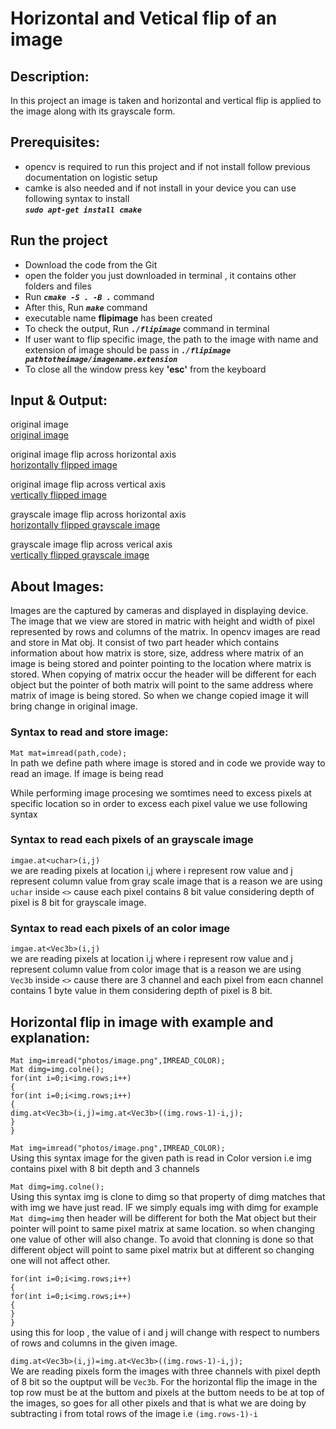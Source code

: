 # Horizontal and Vetical flip of an image

## Description:

In this project an image is taken and horizontal and vertical flip is applied to the image along with its grayscale form.

## Prerequisites:
- opencv is required to run this project and if not install follow previous documentation on logistic setup 
- camke is also needed and if not install in your device you can use following syntax to install <br/>
  ***`sudo apt-get install cmake`*** 

## Run the project
- Download the code from the Git
- open the folder you just downloaded in terminal , it contains other folders and files 
- Run ***`cmake -S . -B .`*** command
- After this, Run ***`make`*** command
- executable name **flipimage** has been created 
- To check the output, Run ***`./flipimage`*** command in terminal
- If user want to flip specific image, the path to the image with name and extension of image should be pass in ***`./flipimage pathtotheimage/imagename.extension`*** 
- To close all the window press key **'esc'** from the keyboard

## Input & Output: <br/>
original image <br/>
[original image](photos/image.png)

original image flip across horizontal axis <br/>
[horizontally flipped image](photos/color_horizontalflip.png)

original image flip across vertical axis <br/>
[vertically flipped image](photos/color_verticalflip.png)

grayscale image flip across horizontal axis  <br/>
[horizontally flipped grayscale image](photos/grayscale_horizontalflip.png)

grayscale image flip across verical axis <br/>
[vertically flipped grayscale image](photos/grayscale_verticalflip.png)


## About Images:
Images are the captured by cameras and displayed in displaying device. The image that we view are stored in matric with height and width of pixel represented by rows and columns of the matrix. In opencv images are read and store in Mat obj. It consist of two part header which contains information about how matrix is store, size, address where matrix of an image is being stored and pointer pointing to the location where matrix is stored. When copying of matrix occur the header will be different for each object but the pointer of both matrix will point to the same address where matrix of image is being stored. So when we change copied image it will bring change in original image. 
### Syntax to read and store image:
`Mat mat=imread(path,code);`<br/>
In path we define path where image is stored and in code we provide way to read an image. If image is being read 


While performing image procesing we somtimes need to excess pixels at specific location so in order to excess each pixel value we use following syntax
### Syntax to read each pixels of an grayscale image
`imgae.at<uchar>(i,j)`<br/>
we are reading pixels at location i,j where i represent row value and j represent column value from gray scale image that is a reason we are using `uchar` inside `<>` cause each pixel contains 8 bit value considering depth of pixel is 8 bit for grayscale image.

### Syntax to read each pixels of an color image
`imgae.at<Vec3b>(i,j)`<br/>
we are reading pixels at location i,j where i represent row value and j represent column value from color image that is a reason we are using `Vec3b` inside `<>` cause there are 3 channel and each pixel from eacn channel contains 1 byte value in them considering depth of pixel is 8 bit.



## Horizontal flip in image with example and explanation:

`Mat img=imread("photos/image.png",IMREAD_COLOR);`<br/>
`Mat dimg=img.colne();`<br/>
`for(int i=0;i<img.rows;i++)`<br/>
`{`<br/>
    `for(int i=0;i<img.rows;i++)`<br/>
    `{`<br/>
        `dimg.at<Vec3b>(i,j)=img.at<Vec3b>((img.rows-1)-i,j);`<br/>
    `}`<br/>
`}`<br/>


`Mat img=imread("photos/image.png",IMREAD_COLOR);`</br>
Using this syntax image for the given path is read in Color version i.e img contains pixel with 8 bit depth and 3 channels

`Mat dimg=img.colne();`<br/>
Using this syntax img is clone to dimg so that property of dimg matches that with img we have just read. IF we simply equals img with dimg for example `Mat dimg=img` then header will be different for both the Mat object but their pointer will point to same pixel matrix at same location. so when changing one value of other will also change. To avoid that clonning is done so that different object will point to same pixel matrix but at different so changing one will not affect other.

`for(int i=0;i<img.rows;i++)`<br/>
`{`<br/>
    `for(int i=0;i<img.rows;i++)`<br/>
    `{`<br/>
    `}`<br/>
`}`<br/>
using this for loop , the value of i and j will change with respect to numbers of rows and columns in the given image.

`dimg.at<Vec3b>(i,j)=img.at<Vec3b>((img.rows-1)-i,j);`<br/>
We are reading pixels form the images with three channels with pixel depth of 8 bit so the ouptput will be `Vec3b`. For the horizontal flip the image in the top row must be at the buttom and pixels at the buttom needs to be at top of the images, so goes for all other pixels and that is what we are doing by subtracting i from total rows of the image i.e `(img.rows-1)-i`
<br/>